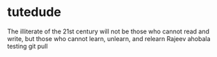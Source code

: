 # tutedude
The illiterate of the 21st century will not be those who cannot read and write, but those who cannot learn, unlearn, and relearn
Rajeev ahobala testing git pull 
